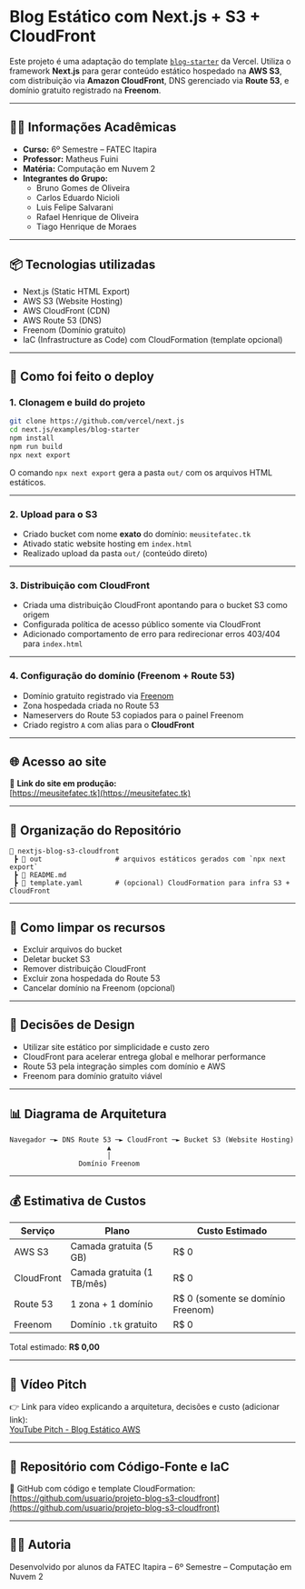 # Blog Estático com Next.js + S3 + CloudFront

Este projeto é uma adaptação do template [`blog-starter`](https://github.com/vercel/next.js/tree/canary/examples/blog-starter) da Vercel. Utiliza o framework **Next.js** para gerar conteúdo estático hospedado na **AWS S3**, com distribuição via **Amazon CloudFront**, DNS gerenciado via **Route 53**, e domínio gratuito registrado na **Freenom**.

---

## 👨‍🏫 Informações Acadêmicas

- **Curso:** 6º Semestre – FATEC Itapira  
- **Professor:** Matheus Fuini  
- **Matéria:** Computação em Nuvem 2  
- **Integrantes do Grupo:**
  - Bruno Gomes de Oliveira  
  - Carlos Eduardo Nicioli  
  - Luis Felipe Salvarani  
  - Rafael Henrique de Oliveira  
  - Tiago Henrique de Moraes  

---

## 📦 Tecnologias utilizadas

- Next.js (Static HTML Export)
- AWS S3 (Website Hosting)
- AWS CloudFront (CDN)
- AWS Route 53 (DNS)
- Freenom (Domínio gratuito)
- IaC (Infrastructure as Code) com CloudFormation (template opcional)

---

## 🚀 Como foi feito o deploy

### 1. Clonagem e build do projeto

```bash
git clone https://github.com/vercel/next.js
cd next.js/examples/blog-starter
npm install
npm run build
npx next export
```

O comando `npx next export` gera a pasta `out/` com os arquivos HTML estáticos.

---

### 2. Upload para o S3

- Criado bucket com nome **exato** do domínio: `meusitefatec.tk`
- Ativado static website hosting em `index.html`
- Realizado upload da pasta `out/` (conteúdo direto)

---

### 3. Distribuição com CloudFront

- Criada uma distribuição CloudFront apontando para o bucket S3 como origem
- Configurada política de acesso público somente via CloudFront
- Adicionado comportamento de erro para redirecionar erros 403/404 para `index.html`

---

### 4. Configuração do domínio (Freenom + Route 53)

- Domínio gratuito registrado via [Freenom](https://www.freenom.com/)
- Zona hospedada criada no Route 53
- Nameservers do Route 53 copiados para o painel Freenom
- Criado registro `A` com alias para o **CloudFront**

---

## 🌐 Acesso ao site

📍 **Link do site em produção:**  
[https://meusitefatec.tk](https://meusitefatec.tk)

---

## 📁 Organização do Repositório

```
📁 nextjs-blog-s3-cloudfront
 ┣ 📁 out                  # arquivos estáticos gerados com `npx next export`
 ┣ 📄 README.md
 ┣ 📄 template.yaml        # (opcional) CloudFormation para infra S3 + CloudFront
```

---

## 🧹 Como limpar os recursos

- Excluir arquivos do bucket
- Deletar bucket S3
- Remover distribuição CloudFront
- Excluir zona hospedada do Route 53
- Cancelar domínio na Freenom (opcional)

---

## 🧠 Decisões de Design

- Utilizar site estático por simplicidade e custo zero
- CloudFront para acelerar entrega global e melhorar performance
- Route 53 pela integração simples com domínio e AWS
- Freenom para domínio gratuito viável

---

## 📊 Diagrama de Arquitetura

```
Navegador ─► DNS Route 53 ─► CloudFront ─► Bucket S3 (Website Hosting)
                        ▲
                        │
                 Domínio Freenom
```

---

## 💰 Estimativa de Custos

| Serviço      | Plano                     | Custo Estimado |
|--------------|----------------------------|----------------|
| AWS S3       | Camada gratuita (5 GB)     | R$ 0           |
| CloudFront   | Camada gratuita (1 TB/mês) | R$ 0           |
| Route 53     | 1 zona + 1 domínio         | R$ 0 (somente se domínio Freenom) |
| Freenom      | Domínio `.tk` gratuito     | R$ 0           |

Total estimado: **R$ 0,00**

---

## 🎥 Vídeo Pitch

👉 Link para vídeo explicando a arquitetura, decisões e custo (adicionar link):  
[YouTube Pitch - Blog Estático AWS](https://link-do-video)

---

## 🧾 Repositório com Código-Fonte e IaC

📁 GitHub com código e template CloudFormation:  
[https://github.com/usuario/projeto-blog-s3-cloudfront](https://github.com/usuario/projeto-blog-s3-cloudfront)

---

## 👨‍💻 Autoria

Desenvolvido por alunos da FATEC Itapira – 6º Semestre – Computação em Nuvem 2
